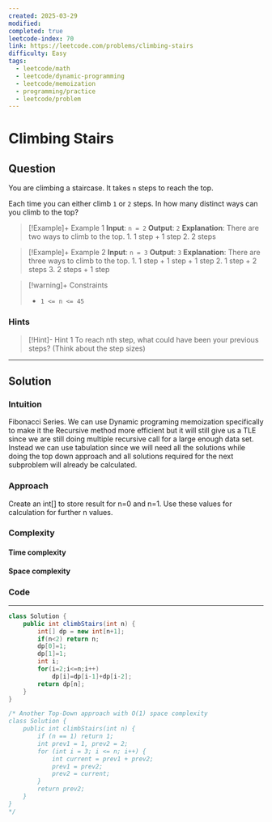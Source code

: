 ```yaml
---
created: 2025-03-29
modified: 
completed: true
leetcode-index: 70
link: https://leetcode.com/problems/climbing-stairs
difficulty: Easy
tags:
  - leetcode/math
  - leetcode/dynamic-programming
  - leetcode/memoization
  - programming/practice
  - leetcode/problem
---
```

# Climbing Stairs

## Question
You are climbing a staircase. It takes `n` steps to reach the top.

Each time you can either climb `1` or `2` steps. In how many distinct ways can you climb to the top?

 

>[!Example]+ Example 1
>**Input**: `n = 2`
>**Output**: `2`
>**Explanation**:
>There are two ways to climb to the top. 1. 1 step + 1 step 2. 2 steps 

>[!Example]+ Example 2
>**Input**: `n = 3`
>**Output**: `3`
>**Explanation**:
>There are three ways to climb to the top. 1. 1 step + 1 step + 1 step 2. 1 step + 2 steps 3. 2 steps + 1 step 

>[!warning]+ Constraints
>- `1 <= n <= 45`
### Hints
>[!Hint]- Hint 1
>To reach nth step, what could have been your previous steps? (Think about the step sizes)

---
## Solution

### Intuition
Fibonacci Series.
We can use Dynamic programing memoization specifically to make it the Recursive method more efficient but it will still give us a TLE since we are still doing multiple recursive call for a large enough data set.
Instead we can use tabulation since we will need all the solutions while doing the top down approach and all solutions required for the next subproblem will already be calculated.


### Approach
Create an int[] to store result for n=0 and n=1.
Use these values for calculation for further n values. 


### Complexity

#### Time complexity


#### Space complexity


### Code
---
```java
class Solution {
    public int climbStairs(int n) {
        int[] dp = new int[n+1];
        if(n<2) return n;
        dp[0]=1;
        dp[1]=1;
        int i;
        for(i=2;i<=n;i++)
            dp[i]=dp[i-1]+dp[i-2];
        return dp[n];
    }
}

/* Another Top-Down approach with O(1) space complexity
class Solution {
    public int climbStairs(int n) {
        if (n == 1) return 1;
        int prev1 = 1, prev2 = 2;
        for (int i = 3; i <= n; i++) {
            int current = prev1 + prev2;
            prev1 = prev2;
            prev2 = current;
        }
        return prev2;
    }
}
*/
```